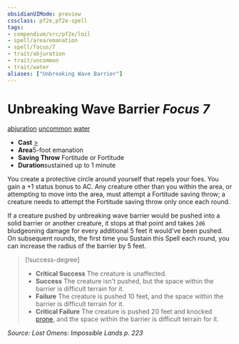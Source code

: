 ```yaml
---
obsidianUIMode: preview
cssclass: pf2e,pf2e-spell
tags:
- compendium/src/pf2e/loil
- spell/area/emanation
- spell/focus/7
- trait/abjuration
- trait/uncommon
- trait/water
aliases: ["Unbreaking Wave Barrier"]
---
```

# Unbreaking Wave Barrier *Focus 7*   
[abjuration](../../Rules/traits/abjuration.md)  [uncommon](../../Rules/traits/uncommon.md)  [water](../../Rules/traits/water.md)  

- **Cast** [>](../../Rules/core-rulebook/chapter-9-playing-the-game.md#Actions "Single Action") 
- **Area**5-foot emanation
- **Saving Throw** Fortitude or Fortitude
- **Duration**sustained up to 1 minute

You create a protective circle around yourself that repels your foes. You gain a +1 status bonus to AC. Any creature other than you within the area, or attempting to move into the area, must attempt a Fortitude saving throw; a creature needs to attempt the Fortitude saving throw only once each round.

If a creature pushed by unbreaking wave barrier would be pushed into a solid barrier or another creature, it stops at that point and takes `2d6` bludgeoning damage for every additional 5 feet it would've been pushed. On subsequent rounds, the first time you Sustain this Spell each round, you can increase the radius of the barrier by 5 feet.

> [!success-degree] 
> - **Critical Success** The creature is unaffected.
> - **Success** The creature isn't pushed, but the space within the barrier is difficult terrain for it.
> - **Failure** The creature is pushed 10 feet, and the space within the barrier is difficult terrain for it.
> - **Critical Failure** The creature is pushed 20 feet and knocked [prone](../../Rules/conditions.md#Prone), and the space within the barrier is difficult terrain for it.

*Source: Lost Omens: Impossible Lands p. 223*